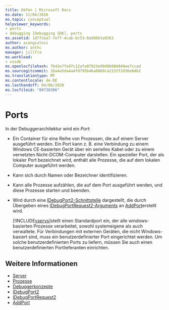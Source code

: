 ```yaml
---
title: Häfen | Microsoft Docs
ms.date: 11/04/2016
ms.topic: conceptual
helpviewer_keywords:
- ports
- debugging [Debugging SDK], ports
ms.assetid: 1d7f3aa7-7eff-4cab-bc53-0a566b1a9363
author: acangialosi
ms.author: anthc
manager: jillfra
ms.workload:
- vssdk
ms.openlocfilehash: 7b42e7fa97c12afa07923e99d8b084840ee7ccad
ms.sourcegitcommit: 16a4a5da4a4fd795b46a0869ca2152f2d36e6db2
ms.translationtype: MT
ms.contentlocale: de-DE
ms.lasthandoff: 04/06/2020
ms.locfileid: "80738306"
---
```

# <a name="ports"></a>Ports
In der Debuggerarchitektur wird ein *Port*:

- Ein Container für eine Reihe von Prozessen, die auf einem Server ausgeführt werden. Ein Port kann z. B. eine Verbindung zu einem Windows CE-basierten Gerät über ein serielles Kabel oder zu einem vernetzten Nicht-DCOM-Computer darstellen. Ein spezieller Port, der als lokaler Port bezeichnet wird, enthält alle Prozesse, die auf dem lokalen Computer ausgeführt werden.

- Kann sich durch Namen oder Bezeichner identifizieren.

- Kann alle Prozesse aufzählen, die auf dem Port ausgeführt werden, und diese Prozesse starten und beenden.

- Wird durch eine [IDebugPort2-Schnittstelle](../../extensibility/debugger/reference/idebugport2.md) dargestellt, die durch Übergeben eines [IDebugPortRequest2-Arguments](../../extensibility/debugger/reference/idebugportrequest2.md) an [AddPort](../../extensibility/debugger/reference/idebugportsupplier2-addport.md)erstellt wird.

  [!INCLUDE[vsprvs](../../code-quality/includes/vsprvs_md.md)]stellt einen Standardport ein, der alle windows-basierten Prozesse verarbeitet, sowohl systemeigene als auch verwaltete. Für Verbindungen mit externen Geräten, die nicht Windows-basiert sind, muss ein benutzerdefinierter Port eingerichtet werden. Um solche benutzerdefinierten Ports zu liefern, müssen Sie auch einen benutzerdefinierten Portlieferanten einrichten.

## <a name="see-also"></a>Weitere Informationen
- [Server](../../extensibility/debugger/servers-visual-studio-sdk.md)
- [Prozesse](../../extensibility/debugger/processes.md)
- [Debuggerkonzepte](../../extensibility/debugger/debugger-concepts.md)
- [IDebugPort2](../../extensibility/debugger/reference/idebugport2.md)
- [IDebugPortRequest2](../../extensibility/debugger/reference/idebugportrequest2.md)
- [AddPort](../../extensibility/debugger/reference/idebugportsupplier2-addport.md)
